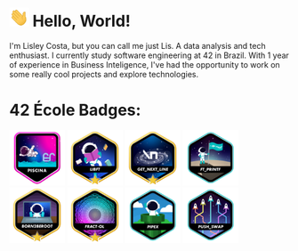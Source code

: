 <h1>
  <a href="#"><img src='https://github.com/solismesmo/solismesmo/blob/main/assets/hello.gif' usemap="" alt='Hi' width="35"/></a>
  Hello, World!
</h1>

I'm Lisley Costa, but you can call me just Lis. A data analysis and tech enthusiast. I currently study software engineering at 42 in Brazil. With 1 year of experience in Business Inteligence, I've had the opportunity to work on some really cool projects and explore technologies.

# 42 École Badges:

<a href="https://github.com/solismesmo/42_Piscine"><img src='https://github.com/solismesmo/solismesmo/blob/main/42_badges/piscine.png' usemap="" alt='Hi' width="100"/></a>
<a href="https://github.com/solismesmo/42_Libft"><img src='https://github.com/solismesmo/solismesmo/blob/main/42_badges/libftm.png' usemap="" alt='Hi' width="100"/></a>
<a href="https://github.com/solismesmo/42_GNL"><img src='https://github.com/solismesmo/solismesmo/blob/main/42_badges/get_next_linem.png' usemap="" alt='Hi' width="100"/></a>
<a href="https://github.com/solismesmo/42_Printf"><img src='https://github.com/solismesmo/solismesmo/blob/main/42_badges/ft_printfe.png' usemap="" alt='Hi' width="100"/></a> 
<a href="https://github.com/solismesmo/42_BTBR"><img src='https://github.com/solismesmo/solismesmo/blob/main/42_badges/born2berootm.png' usemap="" alt='Hi' width="100"/></a>
<a href="https://github.com/solismesmo/42_Fractol"><img src='https://github.com/solismesmo/solismesmo/blob/main/42_badges/fract-olm.png' usemap="" alt='Hi' width="100"/></a>
<a href="https://github.com/solismesmo/42_Pipex"><img src='https://github.com/solismesmo/solismesmo/blob/main/42_badges/pipexe.png' usemap="" alt='Hi' width="100"/></a>
<a href="https://github.com/solismesmo/42_PS"><img src='https://github.com/solismesmo/solismesmo/blob/main/42_badges/push_swape.png' usemap="" alt='Hi' width="100"/></a>

